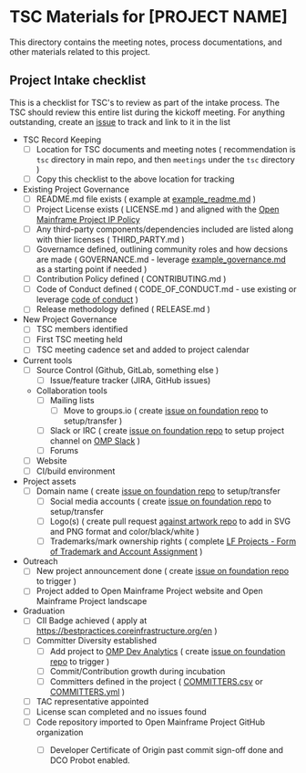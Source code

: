 # TSC Materials for [PROJECT NAME]

This directory contains the meeting notes, process documentations, and other materials related to this project.

## Project Intake checklist

This is a checklist for TSC's to review as part of the intake process. The TSC should review this entire list during the kickoff meeting. For anything outstanding, create an [issue](../issues) to track and link to it in the list

- TSC Record Keeping
  - [ ] Location for TSC documents and meeting notes ( recommendation is ```tsc``` directory in main repo, and then ```meetings``` under the ```tsc``` directory )
  - [ ] Copy this checklist to the above location for tracking
- Existing Project Governance
  - [ ] README.md file exists ( example at [example_readme.md](example_readme.md) )
  - [ ] Project License exists ( LICENSE.md ) and aligned with the [Open Mainframe Project IP Policy](https://github.com/openmainframeproject/foundation/blob/master/CHARTER.md#12-intellectual-property-policy)
  - [ ] Any third-party components/dependencies included are listed along with thier licenses ( THIRD_PARTY.md )
  - [ ] Governamce defined, outlining community roles and how decsions are made ( GOVERNANCE.md - leverage [example_governance.md](example_governance.md) as a starting point if needed )
  - [ ] Contribution Policy defined ( CONTRIBUTING.md )
  - [ ] Code of Conduct defined ( CODE_OF_CONDUCT.md - use existing or leverage [code of conduct](code_of_conduct.md) )
  - [ ] Release methodology defined ( RELEASE.md )
- New Project Governance
  - [ ] TSC members identified
  - [ ] First TSC meeting held
  - [ ] TSC meeting cadence set and added to project calendar
- Current tools
  - [ ] Source Control (Github, GitLab, something else )
	- [ ] Issue/feature tracker (JIRA, GitHub issues)
  - Collaboration tools
    - [ ] Mailing lists
      - [ ] Move to groups.io ( create [issue on foundation repo] to setup/transfer )
    - [ ] Slack or IRC ( create [issue on foundation repo] to setup project channel on [OMP Slack](https://slack.openmainframeproject.org) )
    - [ ] Forums
  - [ ] Website
  - [ ] CI/build environment
- Project assets
  - [ ] Domain name	( create [issue on foundation repo] to setup/transfer
	- [ ] Social media accounts	( create [issue on foundation repo] to setup/transfer
	- [ ] Logo(s)	( create pull request [against artwork repo](https://github.com/openmainframeproject/artwork) to add in SVG and PNG format and color/black/white )
	- [ ] Trademarks/mark ownership rights ( complete [LF Projects - Form of Trademark and Account Assignment](lf_projects_trademark_assignment.md) )
- Outreach
  - [ ] New project announcement done ( create [issue on foundation repo] to trigger )
  - [ ] Project added to Open Mainframe Project website and Open Mainframe Project landscape
- Graduation
  - [ ] CII Badge achieved ( apply at https://bestpractices.coreinfrastructure.org/en )
  - [ ] Committer Diversity established
  	- [ ] Add project to [OMP Dev Analytics](https://lfanalytics.io/projects/open-mainframe-project) ( create [issue on foundation repo] to trigger )
	- [ ] Commit/Contribution growth during incubation
	- [ ] Committers defined in the project	( [COMMITTERS.csv](COMMITTERS.csv) or [COMMITTERS.yml](COMMITTERS.yml) )
  - [ ] TAC representative appointed
  - [ ]	License scan completed and no issues found
  - [ ] Code repository imported to Open Mainframe Project GitHub organization
    - [ ] Developer Certificate of Origin past commit sign-off done and DCO Probot enabled.


[issue on foundation repo]: https://github.com/openmainframeproject/foundation/issues/new/choose
